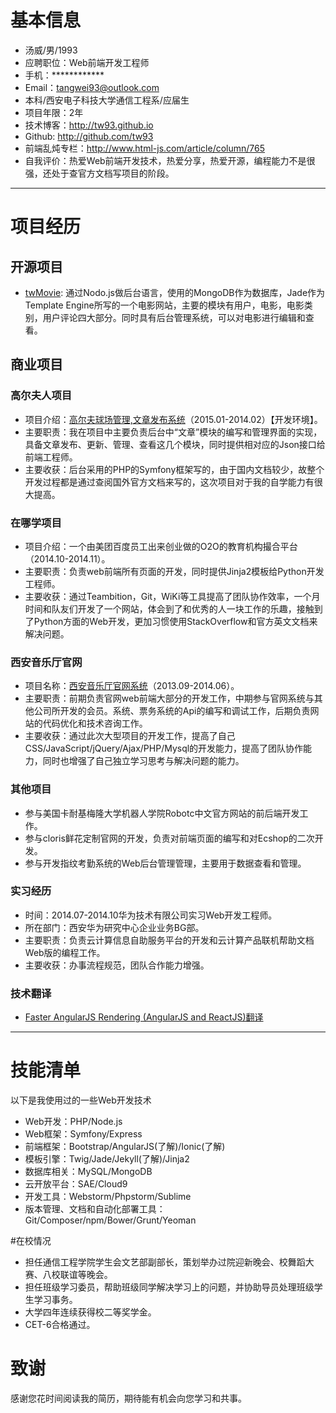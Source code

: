 # 基本信息

 - 汤威/男/1993 
 - 应聘职位：Web前端开发工程师
 - 手机：************
 - Email：tangwei93@outlook.com 
 - 本科/西安电子科技大学通信工程系/应届生 
 - 项目年限：2年
 - 技术博客：http://tw93.github.io
 - Github:  http://github.com/tw93
 - 前端乱炖专栏：http://www.html-js.com/article/column/765
 - 自我评价：热爱Web前端开发技术，热爱分享，热爱开源，编程能力不是很强，还处于查官方文档写项目的阶段。

---

# 项目经历

## 开源项目

 - [twMovie](http://github.com/tw93/twMovie): 通过Nodo.js做后台语言，使用的MongoDB作为数据库，Jade作为Template Engine所写的一个电影网站，主要的模块有用户，电影，电影类别，用户评论四大部分。同时具有后台管理系统，可以对电影进行编辑和查看。

## 商业项目

### 高尔夫人项目 

 - 项目介绍：[高尔夫球场管理,文章发布系统](http://tangwei.dev.api.golfpeople.cn/article)（2015.01-2014.02）【开发环境】。
 - 主要职责：我在项目中主要负责后台中“文章”模块的编写和管理界面的实现，具备文章发布、更新、管理、查看这几个模块，同时提供相对应的Json接口给前端工程师。
 - 主要收获：后台采用的PHP的Symfony框架写的，由于国内文档较少，故整个开发过程都是通过查阅国外官方文档来写的，这次项目对于我的自学能力有很大提高。

### 在哪学项目 

 - 项目介绍：一个由美团百度员工出来创业做的O2O的教育机构撮合平台（2014.10-2014.11）。
 - 主要职责：负责web前端所有页面的开发，同时提供Jinja2模板给Python开发工程师。
 - 主要收获：通过Teambition，Git，WiKi等工具提高了团队协作效率，一个月时间和队友们开发了一个网站，体会到了和优秀的人一块工作的乐趣，接触到了Python方面的Web开发，更加习惯使用StackOverflow和官方英文文档来解决问题。


### 西安音乐厅官网  

 - 项目名称：[西安音乐厅官网系统](http://www.xianch.com)（2013.09-2014.06）。
 - 主要职责：前期负责官网web前端大部分的开发工作，中期参与官网系统与其他公司所开发的会员。系统、票务系统的Api的编写和调试工作，后期负责网站的代码优化和技术咨询工作。
 - 主要收获：通过此次大型项目的开发工作，提高了自己CSS/JavaScript/jQuery/Ajax/PHP/Mysql的开发能力，提高了团队协作能力，同时也增强了自己独立学习思考与解决问题的能力。


### 其他项目

 - 参与美国卡耐基梅隆大学机器人学院Robotc中文官方网站的前后端开发工作。
 - 参与cloris鲜花定制官网的开发，负责对前端页面的编写和对Ecshop的二次开发。
 - 参与开发指纹考勤系统的Web后台管理管理，主要用于数据查看和管理。

### 实习经历

 - 时间：2014.07-2014.10华为技术有限公司实习Web开发工程师。
 - 所在部门：西安华为研究中心企业业务BG部。
 - 主要职责：负责云计算信息自助服务平台的开发和云计算产品联机帮助文档Web版的编程工作。
 - 主要收获：办事流程规范，团队合作能力增强。

### 技术翻译

 - [Faster AngularJS Rendering (AngularJS and ReactJS)翻译](http://www.html-js.com/article/The-little-front-end-tw93-Faster-AngularJS-Rendering-AngularJS-and-ReactJS-Chinese-Translation)

---

# 技能清单

以下是我使用过的一些Web开发技术

 - Web开发：PHP/Node.js
 - Web框架：Symfony/Express
 - 前端框架：Bootstrap/AngularJS(了解)/Ionic(了解)
 - 模板引擎：Twig/Jade/Jekyll(了解)/Jinja2
 - 数据库相关：MySQL/MongoDB
 - 云开放平台：SAE/Cloud9
 - 开发工具：Webstorm/Phpstorm/Sublime
 - 版本管理、文档和自动化部署工具：Git/Composer/npm/Bower/Grunt/Yeoman

#在校情况

 - 担任通信工程学院学生会文艺部副部长，策划举办过院迎新晚会、校舞蹈大赛、八校联谊等晚会。 
 - 担任班级学习委员，帮助班级同学解决学习上的问题，并协助导员处理班级学生学习事务。 
 - 大学四年连续获得校二等奖学金。
 - CET-6合格通过。

# 致谢
感谢您花时间阅读我的简历，期待能有机会向您学习和共事。
